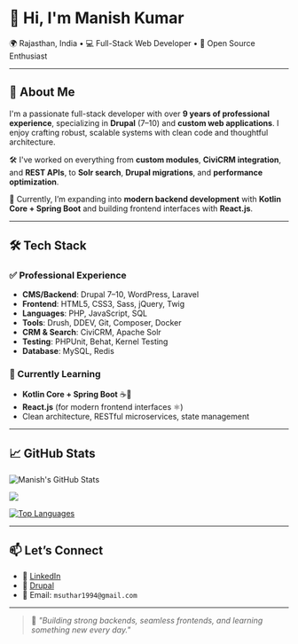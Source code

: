 # 👋 Hi, I'm Manish Kumar

🌍 Rajasthan, India • 💻 Full-Stack Web Developer • 🚀 Open Source Enthusiast

---

## 🧠 About Me

I'm a passionate full-stack developer with over **9 years of professional experience**, specializing in **Drupal** (7–10) and **custom web applications**. I enjoy crafting robust, scalable systems with clean code and thoughtful architecture.

🛠️ I've worked on everything from **custom modules**, **CiviCRM integration**, and **REST APIs**, to **Solr search**, **Drupal migrations**, and **performance optimization**.

🌱 Currently, I’m expanding into **modern backend development** with **Kotlin Core + Spring Boot** and building frontend interfaces with **React.js**.

---

## 🛠️ Tech Stack

### ✅ Professional Experience
- **CMS/Backend**: Drupal 7–10, WordPress, Laravel  
- **Frontend**: HTML5, CSS3, Sass, jQuery, Twig  
- **Languages**: PHP, JavaScript, SQL  
- **Tools**: Drush, DDEV, Git, Composer, Docker  
- **CRM & Search**: CiviCRM, Apache Solr  
- **Testing**: PHPUnit, Behat, Kernel Testing  
- **Database**: MySQL, Redis

### 🚀 Currently Learning
- **Kotlin Core + Spring Boot** ☕🧩  
- **React.js** (for modern frontend interfaces ⚛️)  
- Clean architecture, RESTful microservices, state management

---

## 📈 GitHub Stats

![Manish's GitHub Stats](https://github-readme-stats.vercel.app/api?username=manishsuthar&show_icons=true&theme=radical&hide=contribs&count_private=true)

<a href="http://www.github.com/msuthars"><img src="https://github-readme-streak-stats.herokuapp.com/?user=msuthars&stroke=ffffff&background=1c1917&ring=0891b2&fire=0891b2&currStreakNum=ffffff&currStreakLabel=0891b2&sideNums=ffffff&sideLabels=ffffff&dates=ffffff&hide_border=true" /></a>

<a href="https://github.com/msuthars" align="left"><img src="https://github-readme-stats.vercel.app/api/top-langs/?username=msuthars&langs_count=10&title_color=0891b2&text_color=ffffff&icon_color=0891b2&bg_color=1c1917&hide_border=true&locale=en&custom_title=Top%20%Languages" alt="Top Languages" /></a>

---

## 📫 Let’s Connect

- 🔗 [LinkedIn](https://www.linkedin.com/in/msuthars/)
- 🔗 [Drupal](https://www.drupal.org/u/msuthars/)
- 📧 Email: `msuthar1994@gmail.com`

---

> 💬 *"Building strong backends, seamless frontends, and learning something new every day."*
